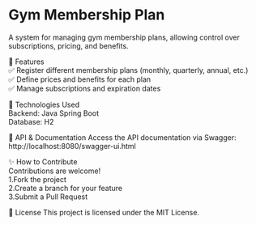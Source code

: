 # Gym Membership Plan

A system for managing gym membership plans, allowing control over subscriptions, pricing, and benefits.

📌 Features  
✅ Register different membership plans (monthly, quarterly, annual, etc.)    
✅ Define prices and benefits for each plan    
✅ Manage subscriptions and expiration dates    

🚀 Technologies Used  
Backend: Java Spring Boot  
Database: H2

📜 API & Documentation
Access the API documentation via Swagger: http://localhost:8080/swagger-ui.html  

✨ How to Contribute  
Contributions are welcome!  
1.Fork the project  
2.Create a branch for your feature  
3.Submit a Pull Request  

📄 License
This project is licensed under the MIT License.

